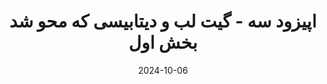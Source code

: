 ---
title: اپیزود سه - گیت لب و دیتابیسی که محو شد بخش اول
description: اوایل سال ۲۰۱۷ کل گیت لب ۱۸ ساعت پایین بود و در این اپیزود کالبدشکافی شنیدنی این داون تایم را مرور و یکی از درس آموخته های آن را بررسی کردیم.
trademarks:
  - <p><a href="https://about.gitlab.com/blog/2017/02/10/postmortem-of-database-outage-of-january-31/" target="_blank" rel="noopener noreferer nofollow">Postmortem of database outage of January 31 2017</a></p>
  - <p><a href="https://youtu.be/tLdRBsuvVKc?si=P3FRg2i0pk35mPwN" target="_blank" rel="noopener noreferer nofollow">Dev Deletes Entire Production Database, Chaos Ensues (youtube)</a></p>
  - <p><a href="https://youtu.be/v0TRHLvYGE0?si=93WHhp3__Q2tI1BV" target="_blank" rel="noopener noreferer nofollow">Gitlab Recovery Stream (youtube)</a></p>
  - fun-beat-for-challenge-gaming-end-os-something-193046 Sound Effect by <a href="https://pixabay.com/users/singsongsign-41447571/?utm_source=link-attribution&utm_medium=referral&utm_campaign=music&utm_content=193046">singsongsign</a> from <a href="https://pixabay.com//?utm_source=link-attribution&utm_medium=referral&utm_campaign=music&utm_content=193046">Pixabay</a>
  - drum-beat-bpm-120-113150 Sound Effect by <a href="https://pixabay.com/users/shidenbeatsmusic-25676252/?utm_source=link-attribution&utm_medium=referral&utm_campaign=music&utm_content=113150">Shiden Beats Music</a> from <a href="https://pixabay.com/sound-effects//?utm_source=link-attribution&utm_medium=referral&utm_campaign=music&utm_content=113150">Pixabay</a>
  - crate-dig-drumloop-90bpm-129616 Sound Effect by <a href="https://pixabay.com/users/kamhunt-27612606/?utm_source=link-attribution&utm_medium=referral&utm_campaign=music&utm_content=129616">Kammerin Hunt</a> from <a href="https://pixabay.com/sound-effects//?utm_source=link-attribution&utm_medium=referral&utm_campaign=music&utm_content=129616">Pixabay</a>
  - cinamatic-impact-210686 Sound Effect by <a href="https://pixabay.com/users/mleckert82-6606463/?utm_source=link-attribution&utm_medium=referral&utm_campaign=music&utm_content=210686">Marie-Louise Janneman</a> from <a href="https://pixabay.com//?utm_source=link-attribution&utm_medium=referral&utm_campaign=music&utm_content=210686">Pixabay</a>
content_length: 12356958
duration: 513
date: 2024-10-06
---